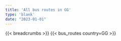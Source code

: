 ```yaml
---
title: 'All bus routes in GG'
type: 'blank'
date: "2023-01-01"
---
```


{{< breadcrumbs >}}
{{< bus_routes country=GG >}}
